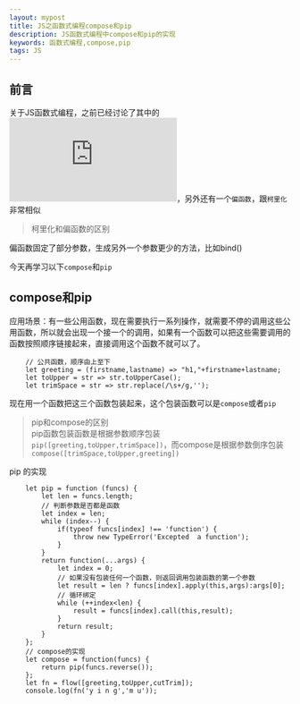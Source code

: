 ```yaml
---
layout: mypost
title: JS之函数式编程compose和pip
description: JS函数式编程中compose和pip的实现
keywords: 函数式编程,compose,pip
tags: JS
---
```


## 前言
关于JS函数式编程，之前已经讨论了其中的![柯里化](https://blog.ymhd.xyz/posts/2019/09/15/%E6%9F%AF%E9%87%8C%E5%8C%96%E4%B8%8E%E5%8F%8D%E6%9F%AF%E9%87%8C%E5%8C%96.html)，另外还有一个`偏函数`，跟`柯里化`非常相似

         
> 柯里化和偏函数的区别
         
偏函数固定了部分参数，生成另外一个参数更少的方法，比如bind()      

今天再学习以下`compose`和`pip`

## compose和pip
应用场景：有一些公用函数，现在需要执行一系列操作，就需要不停的调用这些公用函数，所以就会出现一个接一个的调用，如果有一个函数可以把这些需要调用的函数按照顺序链接起来，直接调用这个函数不就可以了。
```
	// 公共函数，顺序由上至下
	let greeting = (firstname,lastname) => "h1,"+firstname+lastname;
    let toUpper = str => str.toUpperCase();
    let trimSpace = str => str.replace(/\s+/g,'');
```
现在用一个函数把这三个函数包装起来，这个包装函数可以是`compose`或者`pip`

> pip和compose的区别        
pip函数包装函数是根据参数顺序包装`pip([greeting,toUpper,trimSpace])`，而compose是根据参数倒序包装`compose([trimSpace,toUpper,greeting])`

pip 的实现

```
	let pip = function (funcs) {
        let len = funcs.length;
        // 判断参数是否都是函数
        let index = len;
        while (index--) {
            if(typeof funcs[index] !== 'function') {
                throw new TypeError('Excepted  a function');
            }
        }
        return function(...args) {
            let index = 0;
            // 如果没有包装任何一个函数，则返回调用包装函数的第一个参数
            let result = len ? funcs[index].apply(this,args):args[0];
            // 循环绑定
            while (++index<len) {
                result = funcs[index].call(this,result);
            }
            return result;
        }
    };
    // compose的实现
    let compose = function(funcs) {
        return pip(funcs.reverse());
    };
    let fn = flow([greeting,toUpper,cutTrim]);
    console.log(fn('y i n g','m u'));
```
